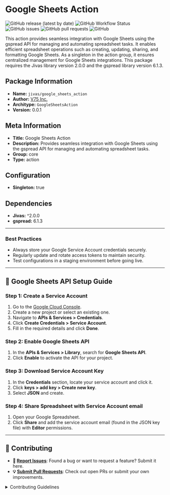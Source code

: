 # Google Sheets Action

![GitHub release (latest by date)](https://img.shields.io/github/v/release/TrueSelph/google_sheets_action)
![GitHub Workflow Status](https://img.shields.io/github/actions/workflow/status/TrueSelph/google_sheets_action/test-google_sheets_action.yaml)
![GitHub issues](https://img.shields.io/github/issues/TrueSelph/google_sheets_action)
![GitHub pull requests](https://img.shields.io/github/issues-pr/TrueSelph/google_sheets_action)
![GitHub](https://img.shields.io/github/license/TrueSelph/google_sheets_action)

This action provides seamless integration with Google Sheets using the gspread API for managing and automating spreadsheet tasks. It enables efficient spreadsheet operations such as creating, updating, sharing, and formatting Google Sheets. As a singleton in the action group, it ensures centralized management for Google Sheets integrations. This package requires the Jivas library version 2.0.0 and the gspread library version 6.1.3.

## Package Information

- **Name:** `jivas/google_sheets_action`
- **Author:** [V75 Inc.](https://v75inc.com/)
- **Architype:** `GoogleSheetsAction`
- **Version:** 0.0.1

## Meta Information

- **Title:** Google Sheets Action
- **Description:** Provides seamless integration with Google Sheets using the gspread API for managing and automating spreadsheet tasks.
- **Group:** core
- **Type:** action

## Configuration
- **Singleton:** true

## Dependencies
- **Jivas:** ^2.0.0
- **gspread:** 6.1.3

---

### Best Practices
- Always store your Google Service Account credentials securely.
- Regularly update and rotate access tokens to maintain security.
- Test configurations in a staging environment before going live.

---

## 🚀 Google Sheets API Setup Guide

### Step 1: Create a Service Account

1. Go to the [Google Cloud Console](https://console.cloud.google.com/).
2. Create a new project or select an existing one.
3. Navigate to **APIs & Services > Credentials**.
4. Click **Create Credentials > Service Account**.
5. Fill in the required details and click **Done**.

### Step 2: Enable Google Sheets API

1. In the **APIs & Services > Library**, search for **Google Sheets API**.
2. Click **Enable** to activate the API for your project.

### Step 3: Download Service Account Key

1. In the **Credentials** section, locate your service account and click it.
2. Click **keys > add key > Create new key**.
4. Select **JSON** and create.

### Step 4: Share Spreadsheet with Service Account email

1. Open your Google Spreadsheet.
2. Click **Share** and add the service account email (found in the JSON key file) with **Editor** permissions.

---

## 🔰 Contributing

- **🐛 [Report Issues](https://github.com/TrueSelph/google_sheets_action/issues)**: Found a bug or want to request a feature? Submit it here.
- **💡 [Submit Pull Requests](https://github.com/TrueSelph/google_sheets_action/blob/main/CONTRIBUTING.md)**: Check out open PRs or submit your own improvements.

<details closed>
<summary>Contributing Guidelines</summary>

1. **Fork the Repository**: Start by forking the project repository to your GitHub account.
2. **Clone Locally**: Clone the forked repository to your local machine using a git client.
   ```sh
   git clone https://github.com/TrueSelph/google_sheets_action